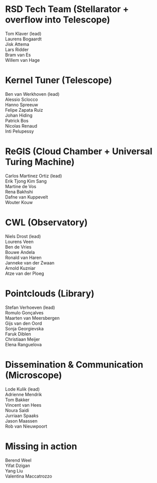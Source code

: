 # RSD Tech Team (Stellarator + overflow into Telescope)

Tom Klaver (lead)   
Laurens Bogaardt  
Jisk Attema  
Lars Ridder  
Bram van Es  
Willem van Hage   

# Kernel Tuner (Telescope)

Ben van Werkhoven (lead)  
Alessio Sclocco  
Hanno Spreeuw  
Felipe Zapata Ruiz  
Johan Hiding   
Patrick Bos  
Nicolas Renaud  
Inti Pelupessy

# ReGIS (Cloud Chamber + Universal Turing Machine) 

Carlos Martinez Ortiz (lead)  
Erik Tjong Kim Sang  
Martine de Vos  
Rena Bakhshi  
Dafne van Kuppevelt  
Wouter Kouw  

# CWL (Observatory)

Niels Drost (lead)  
Lourens Veen  
Ben de Vries  
Bouwe Andela  
Ronald van Haren  
Janneke van der Zwaan  
Arnold Kuzniar  
Atze van der Ploeg  

# Pointclouds (Library)

Stefan Verhoeven (lead)  
Romulo Gonçalves  
Maarten van Meersbergen  
Gijs van den Oord  
Sonja Georgievska  
Faruk Diblen  
Christiaan Meijer   
Elena Ranguelova

# Dissemination & Communication (Microscope)

Lode Kulik (lead)  
Adrienne Mendrik  
Tom Bakker  
Vincent van Hees  
Noura Saidi   
Jurriaan Spaaks  
Jason Maassen  
Rob van Nieuwpoort

# Missing in action  

Berend Weel   
Yifat Dzigan    
Yang Liu    
Valentina Maccatrozzo  
